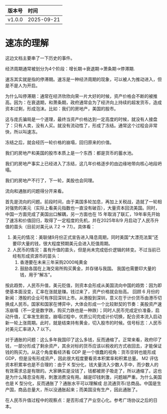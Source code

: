 | 版本号 | 时间 |
|:-|:-|
|v1.0.0|2025-09-21|

# 速冻的理解

这边文档主要串了一下历史的事件。

经济周期通常被划分为4个阶段：增长期->衰退期->萧条期->停滞期.

速冻其实就是指的停滞期。速冻是一种经济周期的现象，可以被人为推动进入，但是不是人为开启。

为什么叫停滞期：通常在经济欣欣向荣一片大好的时候，资产价格会不断的被推高。因为：在衰退期，和萧条期，政府通常会为了经济向上持续的超发货币，造成资本过剩，形成泡沫。比如：我们的房地产，美国的股市。

这与庞氏骗局是一个道理，最终当资产价格达到一定高度的时候，就没有人接盘了：只有人卖，没有人买。就没有流动性了，形成了冻结。通常这个过程会非常快，所以叫速冻。

冻结之后，就会经历一轮价格的崩塌，回归原来的价值。

我们的房地产和美国的股市本质上是一个东西：都是货币的蓄水池。

我们的房地产事实上已经进入了冻结，这几年价格逐步的由边缘地带向核心地段坍塌。

我们的房地产不行了，下一轮，美股也会同理。

流向和通胀的问题得分开来看。

首先是流向的问题。前段时间，由于美国多轮加息，再加上关税战，造就了一轮相对强势的美元（实际上看美元指数也一直没有破百），大量资本回流美国。同时，中国一方面完成了美国出口解耦，另一方面也在 15 年取消了联汇，19年率先开始了速冻和价值回归，取得了一定程度的先机，并在2025年8/9 月启动了人民币升值的苗头（目前对美元从 7.2 -> 7.1）。具体看：

1. 美元的情况：美联储9月份正式宣告进入降息周期，同时美国“大漂亮法案”还要印大量的钱，很大程度预期美元会进入贬值周期。
2. 人民币的情况：虽有升值的苗头，但是尚未完成低价逻辑的转变。不过当前已经有形成资源币的苗头：
   1. 香港要在未来三年采购2000吨黄金
   2. 鼓励各国在上海交易所购买黄金，并存储与我国。
   我国也需要印大量的钱，用于“解冻”。

按此趋势，人民币升值，美元贬值，则资本会形成从美国流向中国的趋势：因为即使基本面没变，汇率在涨就是赚。钱过来了，资产价格就会抬高。
回顾 6 月份的新闻：港股的企业可有序回深圳上市。从港股到深圳，意义在于计价货币由港币切换成人民币。国家和国家在博弈中，大体会形成一个比较默契的节奏：美股资产速冻崩塌（不一定是数字跌，购买力跌也是一种跌）；同时人民币完成定价准备，启动升值，汇率发生剧变。崩塌过程中，优质公司完成计价切换，配合资本流入启动新一轮上涨周期。此时，就是结束持有黄金，切入股市的时候。信号标志：人民币对美元汇率进入 7 以下。

对于通胀的问题：这么多年我国印了这么多钱，反而通缩了。正常来看，政府印了钱，一部分形成了剩余资产，其余对标的货币应该以税收的方式收回去，才能保证钱的购买力。从这个角度看经济看 GDP 是一个很蠢的视角：货币空转也能形成 GDP，但是没有形成资产，因此很大程度要看资本积累率和积累总量。 M2 评估资本积累率也是不合理的：由于 K 型分化，钱大量流入少数人手中，而少数人的有效需求总是有限的。大家确实是没钱了，钱都被房子吸走了，所以通缩了。这也是为什么降息没有用，刺激消费没有用。越是印钱刺激，问题越严重。为什么美国也是 K 型分化，反而通胀了？通胀水平可以理解成 总流通货币/总商品。中国是生产国，商品总量大，所以没通胀起来；而美国没有生产，因此通胀了。

在人民币升值过程中的观察点：是否形成了产业空心化。参考广场协议之后的日本。


